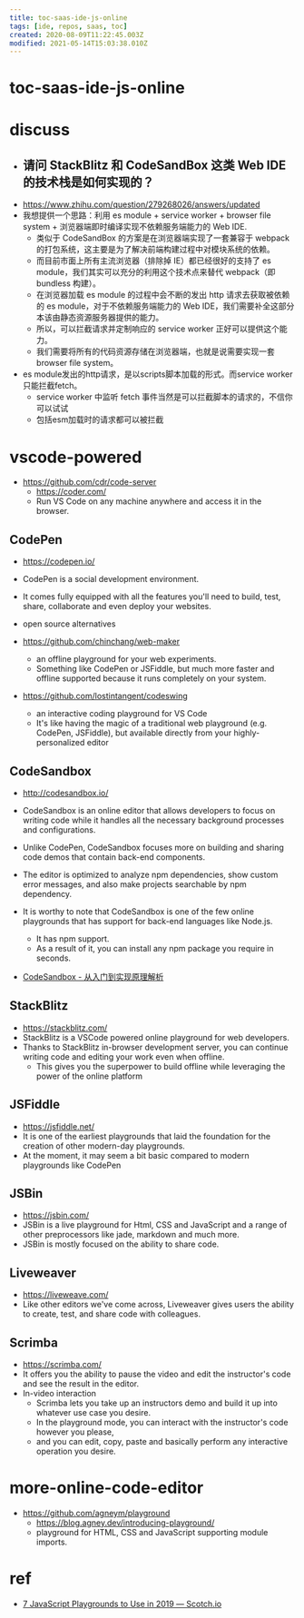```yaml
---
title: toc-saas-ide-js-online
tags: [ide, repos, saas, toc]
created: 2020-08-09T11:22:45.003Z
modified: 2021-05-14T15:03:38.010Z
---
```


# toc-saas-ide-js-online

# discuss

- ## 请问 StackBlitz 和 CodeSandBox 这类 Web IDE 的技术栈是如何实现的？
- https://www.zhihu.com/question/279268026/answers/updated
- 我想提供一个思路：利用 es module + service worker + browser file system + 浏览器端即时编译实现不依赖服务端能力的 Web IDE.
  - 类似于 CodeSandBox 的方案是在浏览器端实现了一套兼容于 webpack 的打包系统，这主要是为了解决前端构建过程中对模块系统的依赖。
  - 而目前市面上所有主流浏览器（排除掉 IE）都已经很好的支持了 es module，我们其实可以充分的利用这个技术点来替代 webpack（即 bundless 构建）。
  - 在浏览器加载 es module 的过程中会不断的发出 http 请求去获取被依赖的 es module，对于不依赖服务端能力的 Web IDE，我们需要补全这部分本该由静态资源服务器提供的能力。
  - 所以，可以拦截请求并定制响应的 service worker 正好可以提供这个能力。
  - 我们需要将所有的代码资源存储在浏览器端，也就是说需要实现一套 browser file system。
- es module发出的http请求，是以scripts脚本加载的形式。而service worker只能拦截fetch。
  - service worker 中监听 fetch 事件当然是可以拦截脚本的请求的，不信你可以试试
  - 包括esm加载时的请求都可以被拦截
# vscode-powered
- https://github.com/cdr/code-server
  - https://coder.com/
  - Run VS Code on any machine anywhere and access it in the browser.

## CodePen

- https://codepen.io/
- CodePen is a social development environment. 
- It comes fully equipped with all the features you'll need to build, test, share, collaborate and even deploy your websites.

- open source alternatives
- https://github.com/chinchang/web-maker
  - an offline playground for your web experiments. 
  - Something like CodePen or JSFiddle, but much more faster and offline supported because it runs completely on your system.
- https://github.com/lostintangent/codeswing
  - an interactive coding playground for VS Code
  - It's like having the magic of a traditional web playground (e.g. CodePen, JSFiddle), but available directly from your highly-personalized editor

## CodeSandbox

- http://codesandbox.io/
- CodeSandbox is an online editor that allows developers to focus on writing code while it handles all the necessary background processes and configurations. 
- Unlike CodePen, CodeSandbox focuses more on building and sharing code demos that contain back-end components. 
- The editor is optimized to analyze npm dependencies, show custom error messages, and also make projects searchable by npm dependency.
- It is worthy to note that CodeSandbox is one of the few online playgrounds that has support for back-end languages like Node.js. 
  - It has npm support. 
  - As a result of it, you can install any npm package you require in seconds.

- [CodeSandbox - 从入门到实现原理解析](https://www.yuque.com/wangxiangzhong/aob8up)

## StackBlitz

- https://stackblitz.com/
- StackBlitz is a VSCode powered online playground for web developers. 
- Thanks to StackBlitz in-browser development server, you can continue writing code and editing your work even when offline. 
  - This gives you the superpower to build offline while leveraging the power of the online platform

## JSFiddle

- https://jsfiddle.net/
- It is one of the earliest playgrounds that laid the foundation for the creation of other modern-day playgrounds. 
- At the moment, it may seem a bit basic compared to modern playgrounds like CodePen

## JSBin

- https://jsbin.com/
- JSBin is a live playground for Html, CSS and JavaScript and a range of other preprocessors like jade, markdown and much more.
- JSBin is mostly focused on the ability to share code.

## Liveweaver

- https://liveweave.com/
- Like other editors we've come across, Liveweaver gives users the ability to create, test, and share code with colleagues.

## Scrimba

- https://scrimba.com/
- It offers you the ability to pause the video and edit the instructor's code and see the result in the editor.
- In-video interaction
  - Scrimba lets you take up an instructors demo and build it up into whatever use case you desire. 
  - In the playground mode, you can interact with the instructor's code however you please, 
  - and you can edit, copy, paste and basically perform any interactive operation you desire.
# more-online-code-editor
- https://github.com/agneym/playground
  - https://blog.agney.dev/introducing-playground/
  - playground for HTML, CSS and JavaScript supporting module imports.
# ref
- [7 JavaScript Playgrounds to Use in 2019 ― Scotch.io](https://scotch.io/tutorials/7-javascript-playgrounds-to-use-in-2019)
